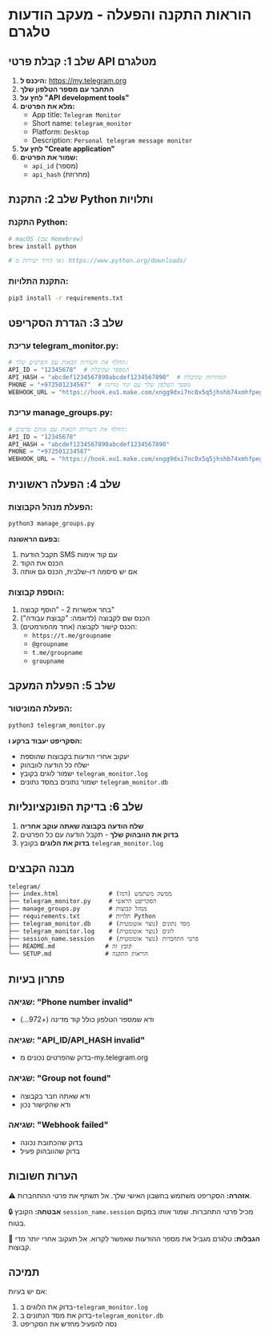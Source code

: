 # הוראות התקנה והפעלה - מעקב הודעות טלגרם

## שלב 1: קבלת פרטי API מטלגרם

1. **היכנס ל:** https://my.telegram.org
2. **התחבר עם מספר הטלפון שלך**
3. **לחץ על "API development tools"**
4. **מלא את הפרטים:**
   - App title: `Telegram Monitor`
   - Short name: `telegram_monitor`
   - Platform: `Desktop`
   - Description: `Personal telegram message monitor`
5. **לחץ על "Create application"**
6. **שמור את הפרטים:**
   - `api_id` (מספר)
   - `api_hash` (מחרוזת)

## שלב 2: התקנת Python ותלויות

### התקנת Python:
```bash
# macOS (עם Homebrew)
brew install python

# או הורד ישירות מ: https://www.python.org/downloads/
```

### התקנת התלויות:
```bash
pip3 install -r requirements.txt
```

## שלב 3: הגדרת הסקריפט

### עריכת telegram_monitor.py:
```python
# החלף את השורות הבאות עם הפרטים שלך:
API_ID = "12345678"  # המספר שקיבלת
API_HASH = "abcdef1234567890abcdef1234567890"  # המחרוזת שקיבלת
PHONE = "+972501234567"  # מספר הטלפון שלך עם קוד מדינה
WEBHOOK_URL = "https://hook.eu1.make.com/xngg9dxi7nc0x5q5jhshb74xmhfpeg06"
```

### עריכת manage_groups.py:
```python
# החלף את השורות הבאות עם אותם פרטים:
API_ID = "12345678"
API_HASH = "abcdef1234567890abcdef1234567890"
PHONE = "+972501234567"
WEBHOOK_URL = "https://hook.eu1.make.com/xngg9dxi7nc0x5q5jhshb74xmhfpeg06"
```

## שלב 4: הפעלה ראשונית

### הפעלת מנהל הקבוצות:
```bash
python3 manage_groups.py
```

**בפעם הראשונה:**
1. תקבל הודעת SMS עם קוד אימות
2. הכנס את הקוד
3. אם יש סיסמה דו-שלבית, הכנס גם אותה

### הוספת קבוצות:
1. בחר אפשרות 2 - "הוסף קבוצה"
2. הכנס שם לקבוצה (לדוגמה: "קבוצת עבודה")
3. הכנס קישור לקבוצה (אחד מהפורמטים):
   - `https://t.me/groupname`
   - `@groupname`
   - `t.me/groupname`
   - `groupname`

## שלב 5: הפעלת המעקב

### הפעלת המוניטור:
```bash
python3 telegram_monitor.py
```

**הסקריפט יעבוד ברקע ו:**
- יעקוב אחרי הודעות בקבוצות שהוספת
- ישלח כל הודעה לוובהוק
- ישמור לוגים בקובץ `telegram_monitor.log`
- ישמור נתונים במסד נתונים `telegram_monitor.db`

## שלב 6: בדיקת הפונקציונליות

1. **שלח הודעה בקבוצה שאתה עוקב אחריה**
2. **בדוק את הוובהוק שלך** - תקבל הודעה עם כל הפרטים
3. **בדוק את הלוגים** בקובץ `telegram_monitor.log`

## מבנה הקבצים

```
telegram/
├── index.html              # ממשק משתמש (דמו)
├── telegram_monitor.py     # הסקריפט הראשי
├── manage_groups.py        # מנהל קבוצות
├── requirements.txt        # תלויות Python
├── telegram_monitor.db     # מסד נתונים (נוצר אוטומטית)
├── telegram_monitor.log    # לוגים (נוצר אוטומטית)
├── session_name.session    # פרטי התחברות (נוצר אוטומטית)
├── README.md              # קובץ זה
└── SETUP.md               # הוראות התקנה
```

## פתרון בעיות

### שגיאה: "Phone number invalid"
- ודא שמספר הטלפון כולל קוד מדינה (+972...)

### שגיאה: "API_ID/API_HASH invalid"
- בדוק שהפרטים נכונים מ-my.telegram.org

### שגיאה: "Group not found"
- ודא שאתה חבר בקבוצה
- ודא שהקישור נכון

### שגיאה: "Webhook failed"
- בדוק שהכתובת נכונה
- בדוק שהוובהוק פעיל

## הערות חשובות

⚠️ **אזהרה:** הסקריפט משתמש בחשבון האישי שלך. אל תשתף את פרטי ההתחברות.

🔒 **אבטחה:** הקובץ `session_name.session` מכיל פרטי התחברות. שמור אותו במקום בטוח.

📱 **הגבלות:** טלגרם מגביל את מספר ההודעות שאפשר לקרוא. אל תעקוב אחרי יותר מדי קבוצות.

## תמיכה

אם יש בעיות:
1. בדוק את הלוגים ב-`telegram_monitor.log`
2. בדוק את מסד הנתונים ב-`telegram_monitor.db`
3. נסה להפעיל מחדש את הסקריפט 